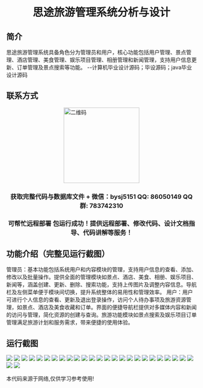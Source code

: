 <p><h1 align="center">思途旅游管理系统分析与设计</h1></p>

## 简介
思途旅游管理系统具备角色分为管理员和用户，核心功能包括用户管理、景点管理、酒店管理、美食管理、娱乐项目管理、相册管理和新闻管理，支持用户信息更新、订单管理及景点搜索等功能。    --计算机毕业设计源码；毕设源码；java毕业设计源码


## 联系方式
<img src="https://bs-1329754181.cos.ap-shanghai.myqcloud.com/wx.jpg" alt="二维码" style="display: block; margin: 0 auto;" width="200px">
<p><h3 align="center">获取完整代码与数据库文件 + 微信：bysj5151 QQ: 86050149 QQ群: 783742310</h3></p>
<p><h3 align="center">可帮忙远程部署 包运行成功！提供远程部署、修改代码、设计文档指导、代码讲解等服务！</h3></p>

## 功能介绍（完整见运行截图）
管理员：基本功能包括系统用户和内容模块的管理，支持用户信息的查看、添加、修改以及批量操作。提供全面的管理模块如景点、酒店、美食、相册、娱乐项目、新闻等，涵盖创建、更新、删除、搜索功能，支持上传图片及调整内容信息。导航栏及左侧菜单便于模块间切换，提升系统整体的易用性和管理效率。 用户：用户可进行个人信息的查看、更新及退出登录操作，访问个人待办事项及旅游资源管理，如景点、酒店及美食收藏和订单。界面的便捷导航栏提供对多媒体内容和新闻的访问与管理，简化资源的创建与查询。旅游功能模块如景点搜索及娱乐项目订单管理满足旅游计划和服务需求，带来便捷的使用体验。


## 运行截图
![](https://bs-1329754181.cos.ap-shanghai.myqcloud.com/ssm/SiTuTravelManagementSystemAnalysis/img/001.jpg)
![](https://bs-1329754181.cos.ap-shanghai.myqcloud.com/ssm/SiTuTravelManagementSystemAnalysis/img/002.jpg)
![](https://bs-1329754181.cos.ap-shanghai.myqcloud.com/ssm/SiTuTravelManagementSystemAnalysis/img/003.jpg)
![](https://bs-1329754181.cos.ap-shanghai.myqcloud.com/ssm/SiTuTravelManagementSystemAnalysis/img/004.jpg)
![](https://bs-1329754181.cos.ap-shanghai.myqcloud.com/ssm/SiTuTravelManagementSystemAnalysis/img/005.jpg)
![](https://bs-1329754181.cos.ap-shanghai.myqcloud.com/ssm/SiTuTravelManagementSystemAnalysis/img/006.jpg)
![](https://bs-1329754181.cos.ap-shanghai.myqcloud.com/ssm/SiTuTravelManagementSystemAnalysis/img/007.jpg)
![](https://bs-1329754181.cos.ap-shanghai.myqcloud.com/ssm/SiTuTravelManagementSystemAnalysis/img/008.jpg)
![](https://bs-1329754181.cos.ap-shanghai.myqcloud.com/ssm/SiTuTravelManagementSystemAnalysis/img/009.jpg)
![](https://bs-1329754181.cos.ap-shanghai.myqcloud.com/ssm/SiTuTravelManagementSystemAnalysis/img/010.jpg)
![](https://bs-1329754181.cos.ap-shanghai.myqcloud.com/ssm/SiTuTravelManagementSystemAnalysis/img/011.jpg)
![](https://bs-1329754181.cos.ap-shanghai.myqcloud.com/ssm/SiTuTravelManagementSystemAnalysis/img/012.jpg)
![](https://bs-1329754181.cos.ap-shanghai.myqcloud.com/ssm/SiTuTravelManagementSystemAnalysis/img/013.jpg)
![](https://bs-1329754181.cos.ap-shanghai.myqcloud.com/ssm/SiTuTravelManagementSystemAnalysis/img/014.jpg)
![](https://bs-1329754181.cos.ap-shanghai.myqcloud.com/ssm/SiTuTravelManagementSystemAnalysis/img/015.jpg)
![](https://bs-1329754181.cos.ap-shanghai.myqcloud.com/ssm/SiTuTravelManagementSystemAnalysis/img/016.jpg)
![](https://bs-1329754181.cos.ap-shanghai.myqcloud.com/ssm/SiTuTravelManagementSystemAnalysis/img/017.jpg)
![](https://bs-1329754181.cos.ap-shanghai.myqcloud.com/ssm/SiTuTravelManagementSystemAnalysis/img/018.jpg)
![](https://bs-1329754181.cos.ap-shanghai.myqcloud.com/ssm/SiTuTravelManagementSystemAnalysis/img/019.jpg)
![](https://bs-1329754181.cos.ap-shanghai.myqcloud.com/ssm/SiTuTravelManagementSystemAnalysis/img/020.jpg)
![](https://bs-1329754181.cos.ap-shanghai.myqcloud.com/ssm/SiTuTravelManagementSystemAnalysis/img/021.jpg)
![](https://bs-1329754181.cos.ap-shanghai.myqcloud.com/ssm/SiTuTravelManagementSystemAnalysis/img/022.jpg)
![](https://bs-1329754181.cos.ap-shanghai.myqcloud.com/ssm/SiTuTravelManagementSystemAnalysis/img/023.jpg)
![](https://bs-1329754181.cos.ap-shanghai.myqcloud.com/ssm/SiTuTravelManagementSystemAnalysis/img/024.jpg)
![](https://bs-1329754181.cos.ap-shanghai.myqcloud.com/ssm/SiTuTravelManagementSystemAnalysis/img/025.jpg)
![](https://bs-1329754181.cos.ap-shanghai.myqcloud.com/ssm/SiTuTravelManagementSystemAnalysis/img/026.jpg)
![](https://bs-1329754181.cos.ap-shanghai.myqcloud.com/ssm/SiTuTravelManagementSystemAnalysis/img/027.jpg)

<p>本代码来源于网络,仅供学习参考使用!</p>

